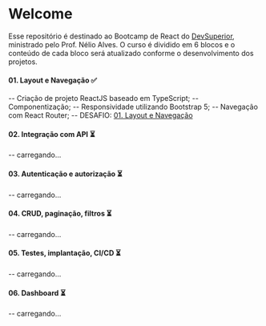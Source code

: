 # Welcome
Esse repositório é destinado ao Bootcamp de React do [DevSuperior](https://www.linkedin.com/school/devsuperior/), ministrado pelo Prof. Nélio Alves. 
O curso é dividido em 6 blocos e o conteúdo de cada  bloco será atualizado conforme o desenvolvimento dos projetos. 

#### 01. Layout e Navegação :white_check_mark:
-- Criação de projeto ReactJS baseado em TypeScript;
-- Componentização; 
-- Responsividade utilizando Bootstrap 5;
-- Navegação com React Router;
-- DESAFIO: [01. Layout e Navegação](https://github.com/winkermann/dslearn/tree/desafio-01/01.LayoutNavegacao/Desafio)

#### 02. Integração com API :hourglass_flowing_sand:
-- carregando...
#### 03. **Autenticação e autorização** :hourglass_flowing_sand:
-- carregando...
#### 04. CRUD, paginação, filtros :hourglass_flowing_sand:
-- carregando...
#### 05. Testes, implantação, CI/CD :hourglass_flowing_sand:
-- carregando...
#### 06. Dashboard :hourglass_flowing_sand:
-- carregando...
